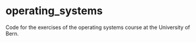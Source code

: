 # operating_systems

Code for the exercises of the operating systems course at the University of Bern.
